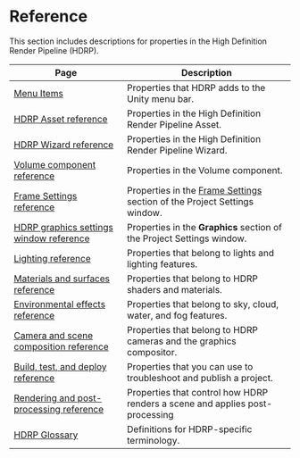 # Reference

This section includes descriptions for properties in the High Definition Render Pipeline (HDRP).

| Page | Description |
| - | - |
|[Menu Items](Menu-Items.md)| Properties that HDRP adds to the Unity menu bar. |
|[HDRP Asset reference](HDRP-Asset.md)| Properties in the High Definition Render Pipeline Asset. |
|[HDRP Wizard reference](Render-Pipeline-Wizard.md)| Properties in the High Definition Render Pipeline Wizard. |
|[Volume component reference](volume-component.md)| Properties in the Volume component. |
|[Frame Settings reference](frame-settings-reference.md)| Properties in the [Frame Settings](Frame-Settings.md) section of the Project Settings window. |
|[HDRP graphics settings window reference](Default-Settings-Window.md) | Properties in the **Graphics** section of the Project Settings window. |
|[Lighting reference](lighting-reference.md)| Properties that belong to lights and lighting features. |
|[Materials and surfaces reference](materials-and-surfaces-reference.md)| Properties that belong to HDRP shaders and materials. |
|[Environmental effects reference](reference-environmental-effects.md)| Properties that belong to sky, cloud, water, and fog features. |
|[Camera and scene composition reference](reference-camera-scene-composition.md)| Properties that belong to HDRP cameras and the graphics compositor. |
|[Build, test, and deploy reference](reference-build-test-deploy.md)| Properties that you can use to troubleshoot and publish a project. |
|[Rendering and post-processing reference](reference-rendering-post-processing.md)| Properties that control how HDRP renders a scene and applies post-processing |
|[HDRP Glossary](Glossary.md)| Definitions for HDRP-specific terminology. |


